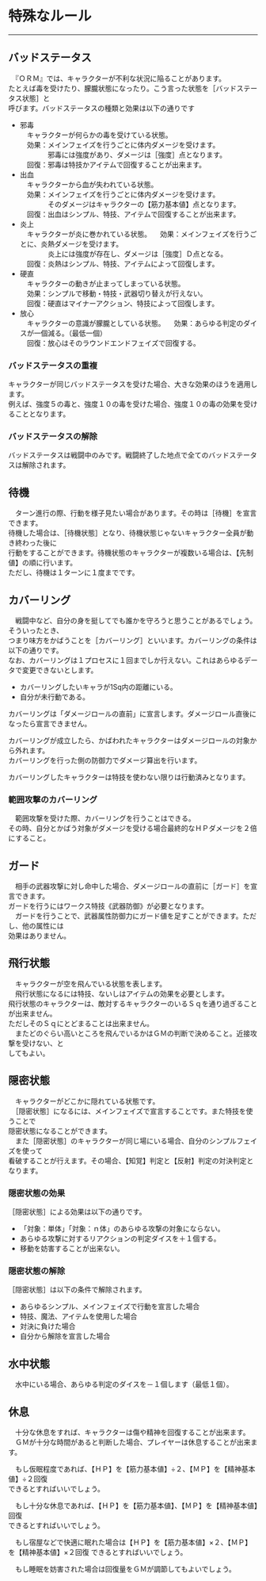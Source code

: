 # 特殊なルール

---

## バッドステータス

　『ＯＲＭ』では、キャラクターが不利な状況に陥ることがあります。  
たとえば毒を受けたり、朦朧状態になったり。こう言った状態を［バッドステータス状態］と  
呼びます。バッドステータスの種類と効果は以下の通りです

+ 邪毒  
　キャラクターが何らかの毒を受けている状態。  
　効果：メインフェイズを行うごとに体内ダメージを受けます。  
　　　　邪毒には強度があり、ダメージは［強度］点となります。  
　回復：邪毒は特技かアイテムで回復することが出来ます。  
+ 出血  
　キャラクターから血が失われている状態。  
　効果：メインフェイズを行うごとに体内ダメージを受けます。  
　　　　そのダメージはキャラクターの【筋力基本値】点となります。  
　回復：出血はシンプル、特技、アイテムで回復することが出来ます。  
+ 炎上  
　キャラクターが炎に巻かれている状態。
　効果：メインフェイズを行うごとに、炎熱ダメージを受けます。  
　　　　炎上には強度が存在し、ダメージは［強度］Ｄ点となる。  
　回復：炎熱はシンプル、特技、アイテムによって回復します。  
+ 硬直  
　キャラクターの動きが止まってしまっている状態。  
　効果：シンプルで移動・特技・武器切り替えが行えない。  
　回復：硬直はマイナーアクション、特技によって回復します。  
+ 放心  
　キャラクターの意識が朦朧としている状態。
　効果：あらゆる判定のダイスが一個減る。（最低一個）  
　回復：放心はそのラウンドエンドフェイズで回復する。

### バッドステータスの重複
キャラクターが同じバッドステータスを受けた場合、大きな効果のほうを適用します。  
例えば、強度５の毒と、強度１０の毒を受けた場合、強度１０の毒の効果を受けることとなります。

### バッドステータスの解除
バッドステータスは戦闘中のみです。戦闘終了した地点で全てのバッドステータスは解除されます。

## 待機
　ターン進行の際、行動を様子見たい場合があります。その時は［待機］を宣言できます。  
待機した場合は、［待機状態］となり、待機状態じゃないキャラクター全員が動き終わった後に  
行動をすることができます。待機状態のキャラクターが複数いる場合は、【先制値】の順に行います。  
ただし、待機は１ターンに１度までです。

## カバーリング
　戦闘中など、自分の身を挺してでも誰かを守ろうと思うことがあるでしょう。そういったとき、  
つまり味方をかばうことを［カバーリング］といいます。カバーリングの条件は以下の通りです。  
なお、カバーリングは１プロセスに１回までしか行えない。これはあらゆるデータで変更できないとします。  

+ カバーリングしたいキャラが1Sq内の距離にいる。
+ 自分が未行動である。

カバーリングは「ダメージロールの直前」に宣言します。ダメージロール直後になったら宣言できません。

カバーリングが成立したら、かばわれたキャラクターはダメージロールの対象から外れます。  
カバーリングを行った側の防御力でダメージ算出を行います。  

カバーリングしたキャラクターは特技を使わない限りは行動済みとなります。  

### 範囲攻撃のカバーリング
　範囲攻撃を受けた際、カバーリングを行うことはできる。  
その時、自分とかばう対象がダメージを受ける場合最終的なＨＰダメージを２倍にすること。  

## ガード
　相手の武器攻撃に対し命中した場合、ダメージロールの直前に［ガード］を宣言できます。  
ガードを行うにはワークス特技《武器防御》が必要となります。  
　ガードを行うことで、武器属性防御力にガード値を足すことができます。ただし、他の属性には  
効果はありません。

## 飛行状態
　キャラクターが空を飛んでいる状態を表します。  
　飛行状態になるには特技、ないしはアイテムの効果を必要とします。  
飛行状態のキャラクターは、敵対するキャラクターのいるＳｑを通り過ぎることが出来ません。  
ただしそのＳｑにとどまることは出来ません。  
　またどのぐらい高いところを飛んでいるかはＧＭの判断で決めること。近接攻撃を受けない、と  
してもよい。

## 隠密状態
　キャラクターがどこかに隠れている状態です。  
　［隠密状態］になるには、メインフェイズで宣言することです。また特技を使うことで  
隠密状態になることができます。  
　また［隠密状態］のキャラクターが同じ場にいる場合、自分のシンプルフェイズを使って  
看破することが行えます。その場合、【知覚】判定と【反射】判定の対決判定となります。

### 隠密状態の効果
［隠密状態］による効果は以下の通りです。

+ 「対象：単体」「対象：ｎ体」のあらゆる攻撃の対象にならない。
+ あらゆる攻撃に対するリアクションの判定ダイスを＋１個する。
+ 移動を妨害することが出来ない。

### 隠密状態の解除
［隠密状態］は以下の条件で解除されます。

+ あらゆるシンプル、メインフェイズで行動を宣言した場合
+ 特技、魔法、アイテムを使用した場合
+ 対決に負けた場合
+ 自分から解除を宣言した場合

## 水中状態
　水中にいる場合、あらゆる判定のダイスを－１個します（最低１個）。

## 休息
　十分な休息をすれば、キャラクターは傷や精神を回復することが出来ます。  
　ＧＭが十分な時間があると判断した場合、プレイヤーは休息することが出来ます。

　もし仮眠程度であれば、【ＨＰ】を【筋力基本値】÷２、【ＭＰ】を【精神基本値】÷２回復  
できるとすればいいでしょう。

　もし十分な休息であれば、【ＨＰ】を【筋力基本値】、【ＭＰ】を【精神基本値】回復  
できるとすればいいでしょう。

　もし宿屋などで快適に眠れた場合は【ＨＰ】を【筋力基本値】×２、【ＭＰ】を【精神基本値】×２回復
できるとすればいいでしょう。

　もし睡眠を妨害された場合は回復量をＧＭが調節してもよいでしょう。
